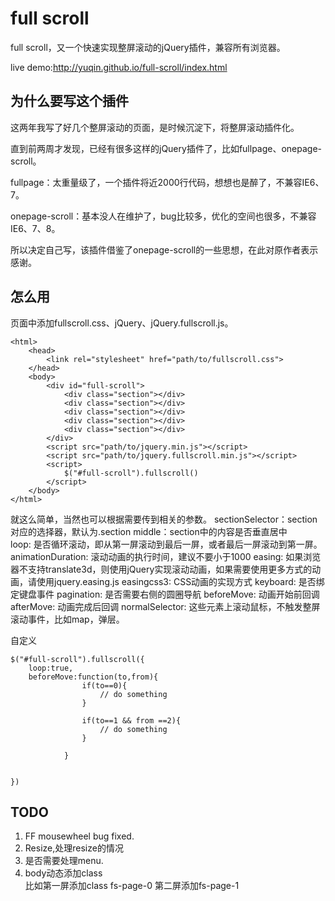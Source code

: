 # full scroll

full scroll，又一个快速实现整屏滚动的jQuery插件，兼容所有浏览器。

live demo:http://yuqin.github.io/full-scroll/index.html


## 为什么要写这个插件

这两年我写了好几个整屏滚动的页面，是时候沉淀下，将整屏滚动插件化。

直到前两周才发现，已经有很多这样的jQuery插件了，比如fullpage、onepage-scroll。

fullpage：太重量级了，一个插件将近2000行代码，想想也是醉了，不兼容IE6、7。

onepage-scroll：基本没人在维护了，bug比较多，优化的空间也很多，不兼容IE6、7、8。

所以决定自己写，该插件借鉴了onepage-scroll的一些思想，在此对原作者表示感谢。


## 怎么用

页面中添加fullscroll.css、jQuery、jQuery.fullscroll.js。
```
<html>
	<head>
		<link rel="stylesheet" href="path/to/fullscroll.css">
	</head>
	<body>
		<div id="full-scroll">
			<div class="section"></div>
			<div class="section"></div>
			<div class="section"></div>
			<div class="section"></div>
			<div class="section"></div>
		</div>
		<script src="path/to/jquery.min.js"></script>
		<script src="path/to/jquery.fullscroll.min.js"></script>
		<script>
			$("#full-scroll").fullscroll()
		</script>
	</body>
</html>
```

就这么简单，当然也可以根据需要传到相关的参数。
sectionSelector：section对应的选择器，默认为.section
middle：section中的内容是否垂直居中  
loop: 是否循环滚动，即从第一屏滚动到最后一屏，或者最后一屏滚动到第一屏。
animationDuration: 滚动动画的执行时间，建议不要小于1000
easing: 如果浏览器不支持translate3d，则使用jQuery实现滚动动画，如果需要使用更多方式的动画，请使用jquery.easing.js
easingcss3: CSS动画的实现方式
keyboard: 是否绑定键盘事件
pagination: 是否需要右侧的圆圈导航
beforeMove: 动画开始前回调
afterMove: 动画完成后回调
normalSelector: 这些元素上滚动鼠标，不触发整屏滚动事件，比如map，弹层。


自定义
```
$("#full-scroll").fullscroll({
	loop:true,
	beforeMove:function(to,from){
				if(to==0){
					// do something
				} 

				if(to==1 && from ==2){
					// do something
				}
			
			}


})
```

## TODO

1. FF mousewheel bug fixed.
2. Resize,处理resize的情况
3. 是否需要处理menu.
4. body动态添加class  
   比如第一屏添加class fs-page-0 
   第二屏添加fs-page-1

